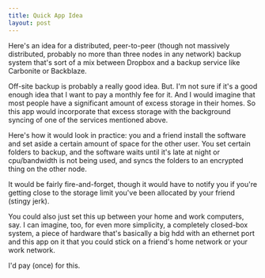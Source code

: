 ```yaml
---
title: Quick App Idea
layout: post
---
```


Here's an idea for a distributed, peer-to-peer (though not massively
distributed, probably no more than three nodes in any network) backup
system that's sort of a mix between Dropbox and a backup service like
Carbonite or Backblaze.

Off-site backup is probably a really good idea. But. I'm not sure if
it's a good enough idea that I want to pay a monthly fee for it. And I
would imagine that most people have a significant amount of excess
storage in their homes. So this app would incorporate that excess
storage with the background syncing of one of the services mentioned
above.

Here's how it would look in practice: you and a friend install the
software and set aside a certain amount of space for the other user. You
set certain folders to backup, and the software waits until it's late at
night or cpu/bandwidth is not being used, and syncs the folders to an
encrypted thing on the other node.

It would be fairly fire-and-forget, though it would have to notify you
if you're getting close to the storage limit you've been allocated by
your friend (stingy jerk).

You could also just set this up between your home and work computers,
say. I can imagine, too, for even more simplicity, a completely
closed-box system, a piece of hardware that's basically a big hdd with
an ethernet port and this app on it that you could stick on a friend's
home network or your work network.

I'd pay (once) for this.

